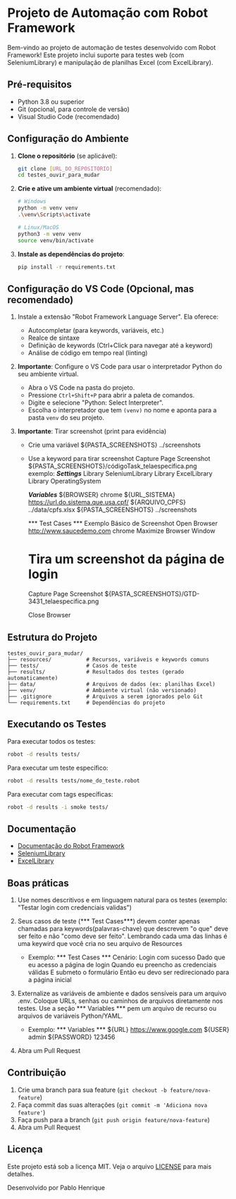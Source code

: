 # Projeto de Automação com Robot Framework

Bem-vindo ao projeto de automação de testes desenvolvido com Robot Framework! Este projeto inclui suporte para testes web (com SeleniumLibrary) e manipulação de planilhas Excel (com ExcelLibrary).

## Pré-requisitos

- Python 3.8 ou superior
- Git (opcional, para controle de versão)
- Visual Studio Code (recomendado)

## Configuração do Ambiente

1. **Clone o repositório** (se aplicável):
   ```bash
   git clone [URL_DO_REPOSITÓRIO]
   cd testes_ouvir_para_mudar
   ```

2. **Crie e ative um ambiente virtual** (recomendado):
   ```bash
   # Windows
   python -m venv venv
   .\venv\Scripts\activate
   
   # Linux/MacOS
   python3 -m venv venv
   source venv/bin/activate
   ```

3. **Instale as dependências do projeto**:
   ```bash
   pip install -r requirements.txt
   ```

## Configuração do VS Code (Opcional, mas recomendado)

1. Instale a extensão "Robot Framework Language Server". Ela oferece:
   - Autocompletar (para keywords, variáveis, etc.)
   - Realce de sintaxe
   - Definição de keywords (Ctrl+Click para navegar até a keyword)
   - Análise de código em tempo real (linting)

2. **Importante**: Configure o VS Code para usar o interpretador Python do seu ambiente virtual.
   - Abra o VS Code na pasta do projeto.
   - Pressione `Ctrl+Shift+P` para abrir a paleta de comandos.
   - Digite e selecione "Python: Select Interpreter".
   - Escolha o interpretador que tem `(venv)` no nome e aponta para a pasta `venv` do seu projeto.

3. **Importante**: Tirar screenshot (print para evidência)
   - Crie uma variável ${PASTA_SCREENSHOTS}    ../screenshots
   - Use a keyword para tirar screenshot
    Capture Page Screenshot    ${PASTA_SCREENSHOTS}/códigoTask_telaespecifica.png  
   exemplo:
      ***Settings***
      Library    SeleniumLibrary
      Library    ExcelLibrary
      Library    OperatingSystem

      ***Variables***
      ${BROWSER}           chrome
      ${URL_SISTEMA}       https://url.do.sistema.que.usa.cpf/
      ${ARQUIVO_CPFS}      ../data/cpfs.xlsx
      ${PASTA_SCREENSHOTS}    ../screenshots

      *** Test Cases ***
      Exemplo Básico de Screenshot
      Open Browser    http://www.saucedemo.com    chrome
      Maximize Browser Window

      # Tira um screenshot da página de login
      Capture Page Screenshot    ${PASTA_SCREENSHOTS}/GTD-3431_telaespecifica.png

      Close Browser

## Estrutura do Projeto

```
testes_ouvir_para_mudar/
├── resources/           # Recursos, variáveis e keywords comuns
├── tests/               # Casos de teste
├── results/             # Resultados dos testes (gerado automaticamente)
├── data/                # Arquivos de dados (ex: planilhas Excel)
├── venv/                # Ambiente virtual (não versionado)
├── .gitignore           # Arquivos a serem ignorados pelo Git
└── requirements.txt     # Dependências do projeto
```

## Executando os Testes

Para executar todos os testes:
```bash
robot -d results tests/
```

Para executar um teste específico:
```bash
robot -d results tests/nome_do_teste.robot
```

Para executar com tags específicas:
```bash
robot -d results -i smoke tests/
```

## Documentação

- [Documentação do Robot Framework](https://robotframework.org/)
- [SeleniumLibrary](https://robotframework.org/SeleniumLibrary/)
- [ExcelLibrary](https://github.com/zero-88/robotframework-excel)

## Boas práticas

1. Use nomes descritivos e em linguagem natural para os testes (exemplo: "Testar login com credenciais validas")
2. Seus casos de teste (*** Test Cases***) devem conter apenas chamadas para keywords(palavras-chave) que descrevem "o que" deve ser feito e não "como deve ser feito". Lembrando cada uma das linhas é uma keywird que você cria no seu arquivo de Resources
    - Exemplo: 
        *** Test Cases ***
        Cenário: Login com sucesso
            Dado que eu acesso a página de login
            Quando eu preencho as credenciais válidas
            E submeto o formulário
            Então eu devo ser redirecionado para a página inicial

3. Externalize as variáveis de ambiente e dados sensíveis para um arquivo .env. Coloque URLs, senhas ou caminhos de arquivos diretamente nos testes. Use a seção *** Variables *** pem um arquivo de recurso ou arquivos de variáveis Python/YAML.
    - Exemplo:
        *** Variables ***
        ${URL} https://www.google.com
        ${USER} admin
        ${PASSWORD} 123456
4. Abra um Pull Request

## Contribuição

1. Crie uma branch para sua feature (`git checkout -b feature/nova-feature`)
2. Faça commit das suas alterações (`git commit -m 'Adiciona nova feature'`)
3. Faça push para a branch (`git push origin feature/nova-feature`)
4. Abra um Pull Request

## Licença

Este projeto está sob a licença MIT. Veja o arquivo [LICENSE](LICENSE) para mais detalhes.

Desenvolvido por Pablo Henrique